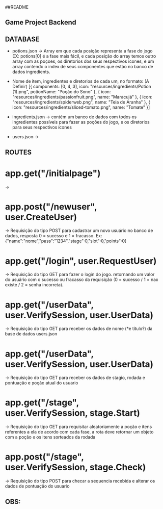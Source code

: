 ##README

## Game Project Backend

## DATABASE

* potions.json -> Array em que cada posição representa a fase do jogo EX: potions[0] é a fase mais fácil, e cada posição do array temos outro array com as poçoes, os diretorios dos seus respectivos ícones, e um array contendo o index de seus componentes que estão no banco de dados ingredients.
- Nome de item, ingredientes e diretorios de cada um, no formato: (A Definir)
[{
  components: [0, 4, 3],
  icon: "resources/ingredients/Potion (1).png",
  potionName: "Poção do Sono"
},
{
  icon: "resources/ingredients/passionfruit.png",
  name: "Maracujá"
}, {
  icon: "resources/ingredients/spiderweb.png",
  name: "Teia de Aranha"
}, {
  icon: "resources/ingredients/sliced-tomato.png",
  name: "Tomate"
}]

* ingredients.json -> contém um banco de dados com todos os ingredientes possíveis para fazer as poções do jogo, e os diretorios para seus respectivos ícones

* users.json -> 

## ROUTES

# app.get("/initialpage") 
-> 

# app.post("/newuser", user.CreateUser)
-> Requisição do tipo POST para cadastrar um novo usuário no banco de dados, resposta 0 = sucesso e 1 = fracasso.
Ex: {"name":"nome","pass":"1234","stage":0,"slot":0,"points":0}

# app.get("/login", user.RequestUser) 
-> Requisição do tipo GET para fazer o login do jogo. retornando um valor do usuário com o sucesso ou fracasso da requisição (0 = sucesso / 1 = nao existe / 2 = senha incorreta).

# app.get("/userData", user.VerifySession, user.UserData) 
-> Requisição do tipo GET para receber os dados de nome (*e título?) da base de dados users.json

# app.get("/userData", user.VerifySession, user.UserData) 
-> Requisição do tipo GET para receber os dados de stagio, rodada e pontuação e poção atual do usuario

# app.get("/stage", user.VerifySession, stage.Start) 
-> Requisição do tipo GET para requisitar aleatoriamente a poção e itens referentes a ela de acordo com cada fase, a rota deve retornar um objeto com a poção e os itens sorteados da rodada

# app.post("/stage", user.VerifySession, stage.Check) 
-> Requisição do tipo POST para checar a sequencia recebida e alterar os dados de pontuação do usuario



## OBS:






